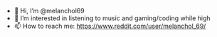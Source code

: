 - 👋 Hi, I’m @melanchol69
- 👀 I’m interested in listening to music and gaming/coding while high
- 📫 How to reach me: https://www.reddit.com/user/melanchol_69/

<!---
melanchol69/melanchol69 is a ✨ special ✨ repository because its `README.md` (this file) appears on your GitHub profile.
You can click the Preview link to take a look at your changes.
--->
